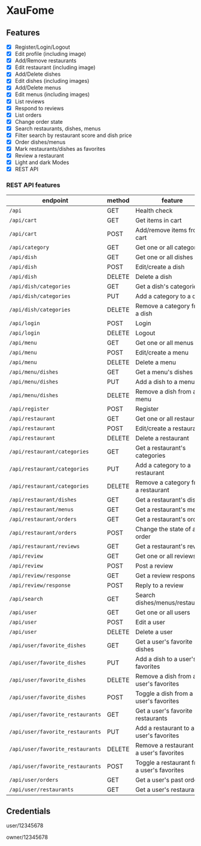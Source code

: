 # XauFome

## Features

- [x] Register/Login/Logout
- [x] Edit profile (including image)
- [x] Add/Remove restaurants
- [x] Edit restaurant (including image)
- [x] Add/Delete dishes
- [x] Edit dishes (including images)
- [x] Add/Delete menus
- [x] Edit menus (including images)
- [x] List reviews
- [x] Respond to reviews
- [x] List orders
- [x] Change order state
- [x] Search restaurants, dishes, menus
- [x] Filter search by restaurant score and dish price
- [x] Order dishes/menus
- [x] Mark restaurants/dishes as favorites
- [x] Review a restaurant
- [x] Light and dark Modes
- [x] REST API

### REST API features

| endpoint                         | method | feature                                     |
| -------------------------------- | ------ | ------------------------------------------- |
| `/api`                           | GET    | Health check                                |
| `/api/cart`                      | GET    | Get items in cart                           |
| `/api/cart`                      | POST   | Add/remove items from cart                  |
| `/api/category`                  | GET    | Get one or all categories                   |
| `/api/dish`                      | GET    | Get one or all dishes                       |
| `/api/dish`                      | POST   | Edit/create a dish                          |
| `/api/dish`                      | DELETE | Delete a dish                               |
| `/api/dish/categories`           | GET    | Get a dish's categories                     |
| `/api/dish/categories`           | PUT    | Add a category to a dish                    |
| `/api/dish/categories`           | DELETE | Remove a category from a dish               |
| `/api/login`                     | POST   | Login                                       |
| `/api/login`                     | DELETE | Logout                                      |
| `/api/menu`                      | GET    | Get one or all menus                        |
| `/api/menu`                      | POST   | Edit/create a menu                          |
| `/api/menu`                      | DELETE | Delete a menu                               |
| `/api/menu/dishes`               | GET    | Get a menu's dishes                         |
| `/api/menu/dishes`               | PUT    | Add a dish to a menu                        |
| `/api/menu/dishes`               | DELETE | Remove a dish from a menu                   |
| `/api/register`                  | POST   | Register                                    |
| `/api/restaurant`                | GET    | Get one or all restaurants                  |
| `/api/restaurant`                | POST   | Edit/create a restaurant                    |
| `/api/restaurant`                | DELETE | Delete a restaurant                         |
| `/api/restaurant/categories`     | GET    | Get a restaurant's categories               |
| `/api/restaurant/categories`     | PUT    | Add a category to a restaurant              |
| `/api/restaurant/categories`     | DELETE | Remove a category from a restaurant         |
| `/api/restaurant/dishes`         | GET    | Get a restaurant's dishes                   |
| `/api/restaurant/menus`          | GET    | Get a restaurant's menus                    |
| `/api/restaurant/orders`         | GET    | Get a restaurant's orders                   |
| `/api/restaurant/orders`         | POST   | Change the state of an order                |
| `/api/restaurant/reviews`        | GET    | Get a restaurant's reviews                  |
| `/api/review`                    | GET    | Get one or all reviews                      |
| `/api/review`                    | POST   | Post a review                               |
| `/api/review/response`           | GET    | Get a review response                       |
| `/api/review/response`           | POST   | Reply to a review                           |
| `/api/search`                    | GET    | Search dishes/menus/restaurants             |
| `/api/user`                      | GET    | Get one or all users                        |
| `/api/user`                      | POST   | Edit a user                                 |
| `/api/user`                      | DELETE | Delete a user                               |
| `/api/user/favorite_dishes`      | GET    | Get a user's favorite dishes                |
| `/api/user/favorite_dishes`      | PUT    | Add a dish to a user's favorites            |
| `/api/user/favorite_dishes`      | DELETE | Remove a dish from a user's favorites       |
| `/api/user/favorite_dishes`      | POST   | Toggle a dish from a user's favorites       |
| `/api/user/favorite_restaurants` | GET    | Get a user's favorite restaurants           |
| `/api/user/favorite_restaurants` | PUT    | Add a restaurant to a user's favorites      |
| `/api/user/favorite_restaurants` | DELETE | Remove a restaurant from a user's favorites |
| `/api/user/favorite_restaurants` | POST   | Toggle a restaurant from a user's favorites |
| `/api/user/orders`               | GET    | Get a user's past orders                    |
| `/api/user/restaurants`          | GET    | Get a user's restaurants                    |

## Credentials

user/12345678

owner/12345678
